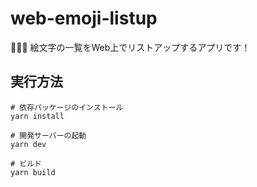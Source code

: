 # web-emoji-listup

🤷🤷🤷 絵文字の一覧をWeb上でリストアップするアプリです！  

## 実行方法

```shell
# 依存パッケージのインストール
yarn install

# 開発サーバーの起動
yarn dev

# ビルド
yarn build
```
